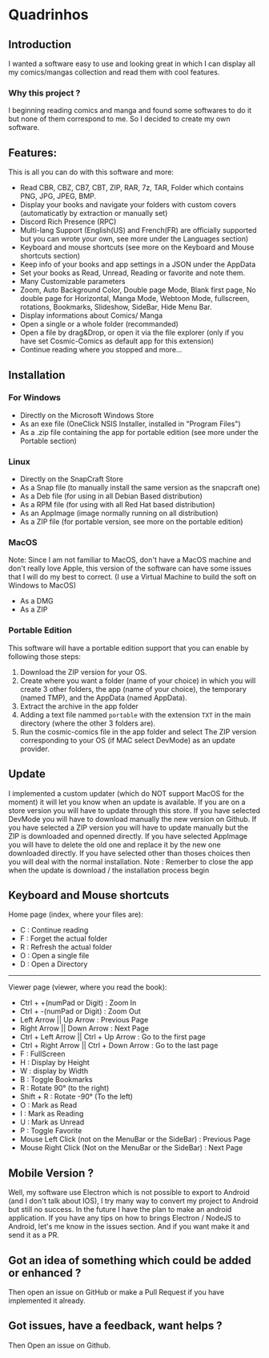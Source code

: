 # Quadrinhos

## Introduction
I wanted a software easy to use and looking great in which I can display all my comics/mangas collection and read them with cool features.
### Why this project ?
I beginning reading comics and manga and found some softwares to do it but none of them correspond to me. So I decided to create my own software.

## Features:
This is all you can do with this software and more:
- Read CBR, CBZ, CB7, CBT, ZIP, RAR, 7z, TAR, Folder which contains PNG, JPG, JPEG, BMP.
- Display your books and navigate your folders with custom covers (automaticatly by extraction or manually set)
- Discord Rich Presence (RPC)
- Multi-lang Support (English(US) and French(FR) are officially supported but you can wrote your own, see more under the Languages section)
- Keyboard and mouse shortcuts (see more on the Keyboard and Mouse shortcuts section)
- Keep info of your books and app settings in a JSON under the AppData
- Set your books as Read, Unread, Reading or favorite and note them.
- Many Customizable parameters
- Zoom, Auto Background Color, Double page Mode, Blank first page, No double page for Horizontal, Manga Mode, Webtoon Mode, fullscreen, rotations, Bookmarks, Slideshow, SideBar, Hide Menu Bar.
- Display informations about Comics/ Manga
- Open a single or a whole folder (recommanded)
- Open a file by drag&Drop, or open it via the file explorer (only if you have set Cosmic-Comics as default app for this extension)
- Continue reading where you stopped and more...



## Installation
### For Windows
- Directly on the Microsoft Windows Store
- As an exe file (OneClick NSIS Installer, installed in "Program Files")
- As a .zip file containing the app for portable edition (see more under the Portable section)

### Linux
- Directly on the SnapCraft Store
- As a Snap file (to manually install the same version as the snapcraft one)
- As a Deb file (for using in all Debian Based distribution)
- As a RPM file (for using with all Red Hat based distribution)
- As an AppImage (image normally running on all distribution)
- As a ZIP file (for portable version, see more on the portable edition)

### MacOS
Note: Since I am not familiar to MacOS, don't have a MacOS machine and don't really love Apple, this version of the software can have some issues that I will do my best to correct. (I use a Virtual Machine to build the soft on Windows to MacOS)
- As a DMG
- As a ZIP

### Portable Edition
This software will have a portable edition support that you can enable by following those steps:
1. Download the ZIP version for your OS.
2. Create where you want a folder (name of your choice) in which you will create 3 other folders, the app (name of your choice), the temporary (named TMP), and the AppData (named AppData).
3. Extract the archive in the app folder
4. Adding a text file nammed `portable` with the extension `TXT` in the main directory (where the other 3 folders are).
5. Run the cosmic-comics file in the app folder and select The ZIP version corresponding to your OS (if MAC select DevMode) as an update provider.

## Update
I implemented a custom updater (which do NOT support MacOS for the moment) it will let you know when an update is available.
If you are on a store version you will have to update through this store.
If you have selected DevMode you will have to download manually the new version on Github.
If you have selected a ZIP version you will have to update manually but the ZIP is downloaded and openned directly.
If you have selected AppImage you will have to delete the old one and replace it by the new one downloaded directly.
If you have selected other than thoses choices then you will deal with the normal installation.
Note : Remerber to close the app when the update is download / the installation process begin


## Keyboard and Mouse shortcuts
Home page (index, where your files are):
- C : Continue reading
- F : Forget the actual folder
- R : Refresh the actual folder
- O : Open a single file
- D : Open a Directory

------------------------------

Viewer page (viewer, where you read the book):
- Ctrl + +(numPad or Digit) : Zoom In
- Ctrl + -(numPad or Digit) : Zoom Out
- Left Arrow || Up Arrow : Previous Page
- Right Arrow || Down Arrow : Next Page
- Ctrl + Left Arrow || Ctrl + Up Arrow : Go to the first page
- Ctrl + Right Arrow || Ctrl + Down Arrow : Go to the last page
- F : FullScreen
- H : Display by Height
- W : display by Width
- B : Toggle Bookmarks
- R : Rotate 90° (to the right)
- Shift + R : Rotate -90° (To the left)
- O : Mark as Read
- I : Mark as Reading
- U : Mark as Unread
- P : Toggle Favorite
- Mouse Left Click (not on the MenuBar or the SideBar) : Previous Page
- Mouse Right Click (Not on the MenuBar or the SideBar) : Next Page

## Mobile Version ?
Well, my software use Electron which is not possible to export to Android (and I don't talk about IOS), I try many way to convert my project to Android but still no success.
In the future I have the plan to make an android application.
If you have any tips on how to brings Electron / NodeJS to Android, let's me know in the issues section. And if you want make it and send it as a PR.

## Got an idea of something which could be added or enhanced ?
Then open an issue on GitHub or make a Pull Request if you have implemented it already.

## Got issues, have a feedback, want helps ?
Then Open an issue on Github.